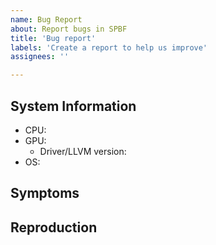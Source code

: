 ```yaml
---
name: Bug Report
about: Report bugs in SPBF
title: 'Bug report'
labels: 'Create a report to help us improve'
assignees: ''

---
```


## System Information
- CPU: <!-- e.g. Intel i7 7700 or AMD Ryzen 1700 -->
- GPU: <!-- e.g. RX 580 or GTX 970 -->
   - Driver/LLVM version: <!-- e.g. Mesa 18.2/7.0.0 or nvidia 396.54 -->
- OS:  <!-- e.g. Ubuntu 18.04 or Windows 10 -->

<!-- You might want to add the log file, you will find that inside
 the game folder under SPBF/Saved/Logs. Just drag and drop the file here: -->


## Symptoms <!-- What's the problem? -->


## Reproduction <!-- If possible try to explain how to reproduce the issue -->
